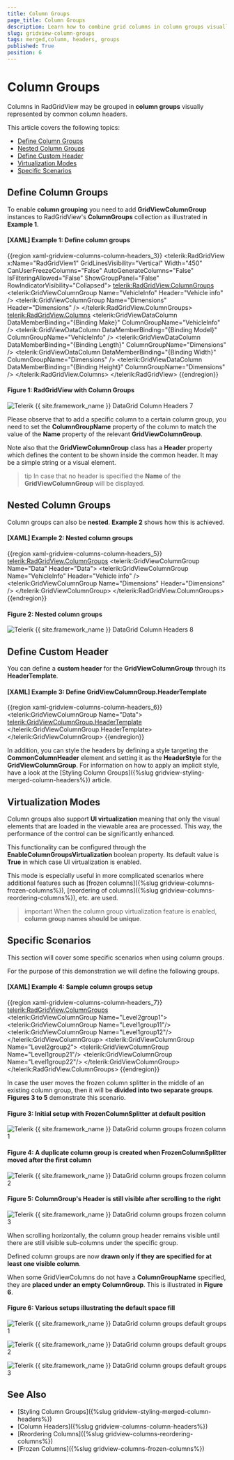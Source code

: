 ```yaml
---
title: Column Groups
page_title: Column Groups
description: Learn how to combine grid columns in column groups visually represented by common headers when using RadGridView - Telerik's {{ site.framework_name }} DataGrid. 
slug: gridview-column-groups
tags: merged,column, headers, groups
published: True
position: 6
---
```


# Column Groups

Columns in RadGridView may be grouped in __column groups__ visually represented by common column headers.

This article covers the following topics:

* [Define Column Groups](#define-column-groups)
* [Nested Column Groups](#nested-column-groups)
* [Define Custom Header](#define-custom-header)
* [Virtualization Modes](#virtualization-modes)
* [Specific Scenarios](#specific-scenarios)
        
## Define Column Groups

To enable __column grouping__ you need to add **GridViewColumnGroup** instances to RadGridView's **ColumnGroups** collection as illustrated in **Example 1**.
     
#### __[XAML] Example 1: Define column groups__

{{region xaml-gridview-columns-column-headers_3}}
	<telerik:RadGridView x:Name="RadGridView1" GridLinesVisibility="Vertical" Width="450" CanUserFreezeColumns="False" AutoGenerateColumns="False" IsFilteringAllowed="False" ShowGroupPanel="False" RowIndicatorVisibility="Collapsed">
	    <telerik:RadGridView.ColumnGroups>
	        <telerik:GridViewColumnGroup Name="VehicleInfo" Header="Vehicle info" />
	        <telerik:GridViewColumnGroup Name="Dimensions" Header="Dimensions" />
	    </telerik:RadGridView.ColumnGroups>
	    <telerik:RadGridView.Columns>
	        <telerik:GridViewDataColumn DataMemberBinding="{Binding Make}" ColumnGroupName="VehicleInfo" />
	        <telerik:GridViewDataColumn DataMemberBinding="{Binding Model}" ColumnGroupName="VehicleInfo" />
	        <telerik:GridViewDataColumn DataMemberBinding="{Binding Length}" ColumnGroupName="Dimensions" />
	        <telerik:GridViewDataColumn DataMemberBinding="{Binding Width}" ColumnGroupName="Dimensions" />
	        <telerik:GridViewDataColumn DataMemberBinding="{Binding Height}" ColumnGroupName="Dimensions" />
	    </telerik:RadGridView.Columns>
	</telerik:RadGridView>
{{endregion}}

#### Figure 1: RadGridView with Column Groups

![Telerik {{ site.framework_name }} DataGrid Column Headers 7](images/RadGridView_ColumnHeaders_7.png)

Please observe that to add a specific column to a certain column group, you need to set the __ColumnGroupName__ property of the column to match the value of the __Name__ property of the relevant __GridViewColumnGroup__.

Note also that the __GridViewColumnGroup__ class has a __Header__ property which defines the content to be shown inside the common header. It may be a simple string or a visual element. 

>tip In case that no header is specified the **Name** of the __GridViewColumnGroup__ will be displayed.

## Nested Column Groups

Column groups can also be __nested__. **Example 2** shows how this is achieved.
 
#### __[XAML] Example 2: Nested column groups__

{{region xaml-gridview-columns-column-headers_5}}
	<telerik:RadGridView.ColumnGroups>
	    <telerik:GridViewColumnGroup Name="Data" Header="Data">
	        <telerik:GridViewColumnGroup Name="VehicleInfo" Header="Vehicle info" />
	        <telerik:GridViewColumnGroup Name="Dimensions" Header="Dimensions" />
	    </telerik:GridViewColumnGroup>
	</telerik:RadGridView.ColumnGroups>
{{endregion}}

#### Figure 2: Nested column groups

![Telerik {{ site.framework_name }} DataGrid Column Headers 8](images/RadGridView_ColumnHeaders_8.png)

## Define Custom Header

You can define a __custom header__ for the __GridViewColumnGroup__ through its **HeaderTemplate**.

#### __[XAML] Example 3: Define GridViewColumnGroup.HeaderTemplate__

{{region xaml-gridview-columns-column-headers_6}}
	<telerik:GridViewColumnGroup Name="Data">
	    <telerik:GridViewColumnGroup.HeaderTemplate>
	        <DataTemplate>
	            <TextBlock Text="Data"/>
	        </DataTemplate>
	    </telerik:GridViewColumnGroup.HeaderTemplate>
	</telerik:GridViewColumnGroup>
{{endregion}}

In addition, you can style the headers by defining a style targeting the **CommonColumnHeader** element and setting it as the **HeaderStyle** for the **GridViewColumnGroup**. For information on how to apply an implicit style, have a look at the [Styling Column Groups]({%slug gridview-styling-merged-column-headers%}) article.

## Virtualization Modes

Column groups also support **UI virtualization** meaning that only the visual elements that are loaded in the viewable area are processed. This way, the performance of the control can be significantly enhanced.

This functionality can be configured through the __EnableColumnGroupsVirtualization__ boolean property. Its default value is **True** in which case UI virtualization is enabled.

This mode is especially useful in more complicated scenarios where additional features such as [frozen columns]({%slug gridview-columns-frozen-columns%}), [reordering of columns]({%slug gridview-columns-reordering-columns%}), etc. are used.

>important When the column group virtualization feature is enabled, __column group names should be unique__.

## Specific Scenarios

This section will cover some specific scenarios when using column groups.

For the purpose of this demonstration we will define the following groups.

#### __[XAML] Example 4: Sample column groups setup__

{{region xaml-gridview-columns-column-headers_7}}
	<telerik:RadGridView.ColumnGroups>			
		<telerik:GridViewColumnGroup Name="Level2group1">
			<telerik:GridViewColumnGroup Name="Level1group11"/>
			<telerik:GridViewColumnGroup Name="Level1group12"/>
		</telerik:GridViewColumnGroup>
		<telerik:GridViewColumnGroup Name="Level2group2">
			<telerik:GridViewColumnGroup Name="Level1group21"/>
			<telerik:GridViewColumnGroup Name="Level1group22"/>
		</telerik:GridViewColumnGroup>
	</telerik:RadGridView.ColumnGroups>
{{endregion}}

In case the user moves the frozen column splitter in the middle of an existing column group, then it will be __divided into two separate groups__. **Figures 3 to 5** demonstrate this scenario.

#### Figure 3: Initial setup with FrozenColumnSplitter at default position

![Telerik {{ site.framework_name }} DataGrid column groups frozen column 1](images/columngroups_frozencolumn_1.png)

#### Figure 4: A duplicate column group is created when FrozenColumnSplitter moved after the first column

![Telerik {{ site.framework_name }} DataGrid column groups frozen column 2](images/columngroups_frozencolumn_2.png)

#### Figure 5: ColumnGroup's Header is still visible after scrolling to the right

![Telerik {{ site.framework_name }} DataGrid column groups frozen column 3](images/columngroups_frozencolumn_3.png)

When scrolling horizontally, the column group header remains visible until there are still visible sub-columns under the specific group.

Defined column groups are now __drawn only if they are specified for at least one visible column__. 

When some GridViewColumns do not have a **ColumnGroupName** specified, they are __placed under an empty ColumnGroup__. This is illustrated in **Figure 6**.

#### Figure 6: Various setups illustrating the default space fill
 
![Telerik {{ site.framework_name }} DataGrid column groups default groups 1](images/columngroups_defaultgroups_1.png)

![Telerik {{ site.framework_name }} DataGrid column groups default groups 2](images/columngroups_defaultgroups_2.png)

![Telerik {{ site.framework_name }} DataGrid column groups default groups 3](images/columngroups_defaultgroups_3.png)

## See Also

* [Styling Column Groups]({%slug gridview-styling-merged-column-headers%})
* [Column Headers]({%slug gridview-columns-column-headers%})
* [Reordering Columns]({%slug gridview-columns-reordering-columns%})
* [Frozen Columns]({%slug gridview-columns-frozen-columns%})